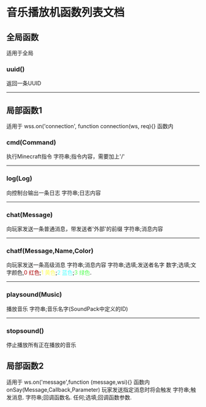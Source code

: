 # 音乐播放机函数列表文档

## 全局函数
适用于全局
### uuid()
返回一条UUID
****

## 局部函数1
适用于 wss.on('connection', function connection(ws, req){} 函数内
### cmd(Command)
执行Minecraft指令
<Command> 字符串;指令内容，需要加上'/'
****
### log(Log)
向控制台输出一条日志
<Log> 字符串;日志内容
****
### chat(Message)
向玩家发送一条普通消息，带发送者'外部'的前缀
<Message> 字符串;消息内容
****
### chatf(Message,Name,Color)
向玩家发送一条高级消息
<Message> 字符串;消息内容
<Name> 字符串;选填;发送者名字
<Color> 数字;选填;文字颜色,<font color="#AA000">0 红色</font>;<font color="#FEFE54">1 黄色</font>;<font color="#54FFFF">2 蓝色</font>;<font color="#54FF54">3 绿色</font>.
****
### playsound(Music)
播放音乐
<Music> 字符串;音乐名字(SoundPack中定义的ID)
****
### stopsound()
停止播放所有正在播放的音乐

## 局部函数2
适用于 ws.on('message',function (message,wsi){} 函数内
onSay(Message,Callback,Parameter)
玩家发送指定消息时将会触发
<Message> 字符串;触发消息.
<Callback> 字符串;回调函数名.
<Parameter> 任何;选填;回调函数参数.
